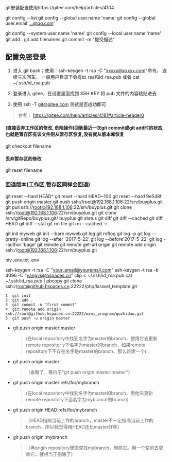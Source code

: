 git安装配置使用https://gitee.com/help/articles/4104

git config --list
git config --global user.name 'name'
git config --global user.email '...@qq.com'

git config --system user.name 'name'
git config --local user.name 'name'
git add .
git add filenames
git commit -m "提交描述"

## 配置免密登录

1. 进入 git bash；使用：ssh-keygen -t rsa -C "xxxxx@xxxxx.com"命令。 连续三次回车。 一般用户目录下会有id_rsa和id_rsa.pub 或者 cat ~/.ssh/id_rsa.pub 

2. 登录进入 gitee，在设置里面找到 SSH KEY 将.pub 文件的内容粘贴进去 

3. 使用 ssh -T git@gitee.com 测试是否成功即可

> 参考： https://gitee.com/help/articles/4181#article-header0

#### (直接丢弃工作区的修改, 危险操作)回到最近一次git commit或git add时的状态,也就是暂存区有该文件则从暂存区恢复,没有就从版本库恢复

git checkout filename

#### 丢弃暂存区的修改

git reset filename

### 回退版本(工作区,暂存区同样会回退)

git reset --hard HEAD^
git reset --hard HEAD~100
git reset --hard 9e548f
git push origin master
git push ssh://root@192.168.1.106:22/srv/buyplus.git
git pull ssh://root@192.168.1.106:22/srv/buyplus.git
git clone ssh://root@192.168.1.106:22/srv/buyplus.git
git clone /srv/gitRepo/buyplus.git/ buyplus
git status
git diff
git diff --cached
git diff HEAD
git diff --stat
git rm file
git rm --cached -r .

git init myweb
git init --bare myweb
git log
git reflog
git log -p
git log --pretty=online
git log --after '2017-5-22'
git log --before'2017-5-22'
git log --author 'bage'
git remote
git remote get-url origin
git remote add origin ssh://root@192.168.1.106:22/srv/buyplus.git

mv .env.txt .env

ssh-keygen -t rsa -C "your_email@youremail.com"
ssh-keygen -t rsa -b 4096 -C "yangys@hspaces.cn"
clip < ~/.ssh/id_rsa.pub
cat ~/.ssh/id_rsa.pub | pbcopy
git clone ssh://root@github.hspaces.cn:22222/php/laravel_template.git

    1  git init
    2  git add .
    3  git commit -m "first commit"
    4  git remote add origin ssh://root@github.hspaces.cn:22222/mini_program/quzhidao.git
    5  git push -u origin master



* git push origin master:master

  > (在local repository中找到名字为master的branch，使用它去更新remote repositor y下名字为master的branch，如果remote repository下不存在名字是master的branch，那么新建一个)

* git push origin master 

  > （省略了<dst>，等价于“git push origin master:master”）

* git push origin master:refs/for/mybranch 

  >  (在local repository中找到名字为master的branch，用他去更新remote repository下面名字为mybranch的branch) 

* git push origin HEAD:refs/for/mybranch 

  > （HEAD指向当前工作的branch，master不一定指向当前工作的branch，所以我觉得用HEAD还比master好些）

* git push origin :mybranch

  > （再origin repository里面查找mybranch，删除它。用一个空的去更新它，就相当于删除了）